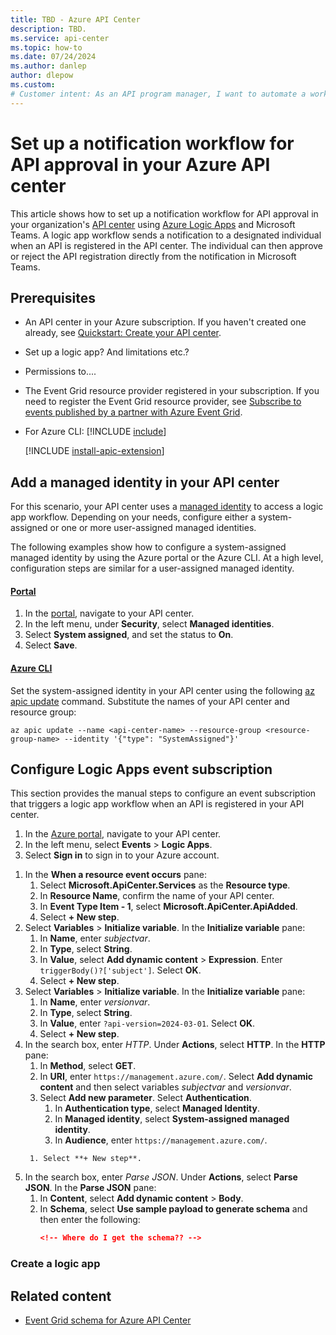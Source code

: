 ```yaml
---
title: TBD - Azure API Center
description: TBD.
ms.service: api-center
ms.topic: how-to
ms.date: 07/24/2024
ms.author: danlep
author: dlepow
ms.custom: 
# Customer intent: As an API program manager, I want to automate a workflow for an individual to receive a Microsoft Teams notification to approve an API that is registered in my organization's API center.
---
```


# Set up a notification workflow for API approval in your Azure API center

This article shows how to set up a notification workflow for API approval in your organization's [API center](overview.md) using [Azure Logic Apps](../logic-apps/logic-apps-overview.md) and Microsoft Teams. A logic app workflow sends a notification to a designated individual when an API is registered in the API center. The individual can then approve or reject the API registration directly from the notification in Microsoft Teams.

## Prerequisites

* An API center in your Azure subscription. If you haven't created one already, see [Quickstart: Create your API center](set-up-api-center.md).
* Set up a logic app? And limitations etc.?
* Permissions to....

* The Event Grid resource provider registered in your subscription. If you need to register the Event Grid resource provider, see [Subscribe to events published by a partner with Azure Event Grid](../event-grid/subscribe-to-partner-events.md#register-the-event-grid-resource-provider).

* For Azure CLI:
    [!INCLUDE [include](~/reusable-content/azure-cli/azure-cli-prepare-your-environment-no-header.md)]

    [!INCLUDE [install-apic-extension](includes/install-apic-extension.md)]

## Add a managed identity in your API center

For this scenario, your API center uses a [managed identity](/entra/identity/managed-identities-azure-resources/overview) to access a logic app workflow. Depending on your needs, configure either a system-assigned or one or more user-assigned managed identities. 

The following examples show how to configure a system-assigned managed identity by using the Azure portal or the Azure CLI. At a high level, configuration steps are similar for a user-assigned managed identity. 

#### [Portal](#tab/portal)

1. In the [portal](https://azure.microsoft.com), navigate to your API center.
1. In the left menu, under **Security**, select **Managed identities**.
1. Select **System assigned**, and set the status to **On**.
1. Select **Save**.

#### [Azure CLI](#tab/cli)

Set the system-assigned identity in your API center using the following [az apic update](/cli/azure/apic#az-apic-update) command. Substitute the names of your API center and resource group:

```azurecli 
az apic update --name <api-center-name> --resource-group <resource-group-name> --identity '{"type": "SystemAssigned"}'
```

## Configure Logic Apps event subscription


This section provides the manual steps to configure an event subscription that triggers a logic app workflow when an API is registered in your API center.

1. In the [Azure portal](https://portal.azure.com), navigate to your API center.
1. In the left menu, select **Events** > **Logic Apps**.
1. Select **Sign in** to sign in to your Azure account.
<!-- Which authentication method should customer choose? -->
1. In the **When a resource event occurs** pane:
    1. Select **Microsoft.ApiCenter.Services** as the **Resource type**.
    1. In **Resource Name**, confirm the name of your API center.
    1. In **Event Type Item - 1**, select **Microsoft.ApiCenter.ApiAdded**.
    1. Select **+ New step**.
1. Select **Variables** > **Initialize variable**. In the **Initialize variable** pane:
    1. In **Name**, enter *subjectvar*.
    1. In **Type**, select **String**.
    1. In **Value**, select **Add dynamic content** > **Expression**. Enter `triggerBody()?['subject']`. Select **OK**.
    1. Select **+ New step**.
1. Select **Variables** > **Initialize variable**. In the **Initialize variable** pane:
    1. In **Name**, enter *versionvar*.
    1. In **Type**, select **String**.
    1. In **Value**, enter `?api-version=2024-03-01`. Select **OK**.
    1. Select **+ New step**.
1. In the search box, enter *HTTP*. Under **Actions**, select **HTTP**. In the **HTTP** pane:
    1. In **Method**, select **GET**.
    1. In **URI**, enter `https://management.azure.com/`. Select **Add dynamic content** and then select variables *subjectvar* and *versionvar*.
    1. Select **Add new parameter**. Select **Authentication**.
        1. In **Authentication type**, select **Managed Identity**. 
        1. In **Managed identity**, select **System-assigned managed identity**.
        1. In **Audience**, enter `https://management.azure.com/`.
    <!-- There's a validation note "Please enable managed identity for the logic app. Expected?? -->
        1. Select **+ New step**.
1. In the search box, enter *Parse JSON*. Under **Actions**, select **Parse JSON**. In the **Parse JSON** pane:
    1. In **Content**, select **Add dynamic content** > **Body**.
    1. In **Schema**, select **Use sample payload to generate schema** and then enter the following:
        ```json
        <!-- Where do I get the schema?? -->
        ``` 


### Create a logic app
## Related content

* [Event Grid schema for Azure API Center](../event-grid/event-schema-api-center.md)
